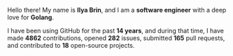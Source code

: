 Hello there! My name is **Ilya Brin**, and I am a **software engineer** with a deep love for **Golang**.

I have been using GitHub for the past **14 years**, and during that time, I have made **4862** contributions, opened **282** issues, submitted **165** pull requests, and contributed to **18** open-source projects.
